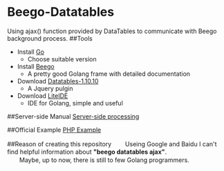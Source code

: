 # Beego-Datatables
Using ajax() function provided by DataTables to communicate with Beego background process.
##Tools
* Install  [Go](docscn.studygolang.com/doc/install)
	* Choose suitable version
* Install  [Beego](beego.me/quickstart)
	* A pretty good Golang frame with detailed documentation
* Download [Datatables-1.10.10](http://datatables.net/releases/DataTables-1.10.10.zip)
	* A Jquery pulgin
* Download [LiteIDE](http://www.golangtc.com/download/liteide)
	* IDE for Golang, simple and useful

##Server-side Manual
[Server-side processing](http://datatables.club/manual/server-side.html)

##Official Example
[PHP Example](http://datatables.club/example/server_side/simple.html)

##Reason of creating this repository
　　Useing Google and Baidu I can't find helpful information about <strong>"beego datatables ajax"</strong>.<br/>
　　Maybe, up to now, there is still to few Golang programmers.<br/> 


